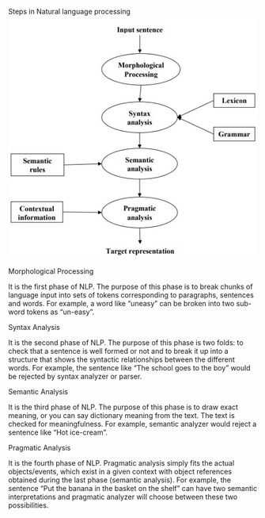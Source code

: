
Steps in Natural language processing
![phases_or_logical_steps](Images/phases_or_logical_steps.jpg)

Morphological Processing

It is the first phase of NLP. The purpose of this phase is to break chunks of language input into sets of tokens corresponding to paragraphs, sentences and words. For example, a word like “uneasy” can be broken into two sub-word tokens as “un-easy”.

Syntax Analysis

It is the second phase of NLP. The purpose of this phase is two folds: to check that a sentence is well formed or not and to break it up into a structure that shows the syntactic relationships between the different words. For example, the sentence like “The school goes to the boy” would be rejected by syntax analyzer or parser.

Semantic Analysis

It is the third phase of NLP. The purpose of this phase is to draw exact meaning, or you can say dictionary meaning from the text. The text is checked for meaningfulness. For example, semantic analyzer would reject a sentence like “Hot ice-cream”.

Pragmatic Analysis

It is the fourth phase of NLP. Pragmatic analysis simply fits the actual objects/events, which exist in a given context with object references obtained during the last phase (semantic analysis). For example, the sentence “Put the banana in the basket on the shelf” can have two semantic interpretations and pragmatic analyzer will choose between these two possibilities.